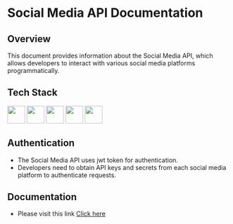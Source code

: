 # Social Media API Documentation

## Overview
This document provides information about the Social Media API, which allows developers to interact with various social media platforms programmatically.

## Tech Stack
<img src="https://cdn.jsdelivr.net/npm/programming-languages-logos/src/javascript/javascript.png" height="40"> <img src="https://cdn.jsdelivr.net/gh/devicons/devicon@latest/icons/nodejs/nodejs-original-wordmark.svg" height="40" />  <img src="https://cdn.jsdelivr.net/gh/devicons/devicon@latest/icons/express/express-original-wordmark.svg" height="40" /> <img src="https://cdn.jsdelivr.net/gh/devicons/devicon@latest/icons/mongodb/mongodb-original-wordmark.svg" height="40" />  <img src="https://cdn.jsdelivr.net/gh/devicons/devicon@latest/icons/mongoose/mongoose-original-wordmark.svg" height="40"/>
          
          


## Authentication
- The Social Media API uses jwt token for authentication.
- Developers need to obtain API keys and secrets from each social media platform to authenticate requests.

## Documentation
- Please visit this link <a href="https://social-media-api-1caq.onrender.com/api-docs">Click here </a>
